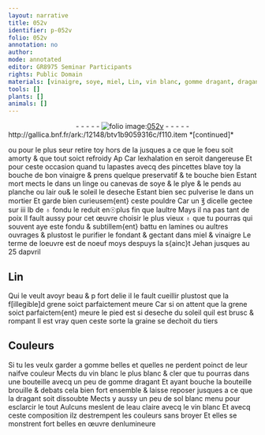 ```yaml
---
layout: narrative
title: 052v
identifier: p-052v
folio: 052v
annotation: no
author:
mode: annotated
editor: GR8975 Seminar Participants
rights: Public Domain
materials: [vinaigre, soye, miel, Lin, vin blanc, gomme dragant, dragant, sol blanc, eau]
tools: []
plants: []
animals: []
---
```


<div class="folio" align="center">- - - - - <a href="http://gallica.bnf.fr/ark:/12148/btv1b9059316c/f110.item" target="_blank"><img src="https://cu-mkp.github.io/2017-workshop-edition/assets/photo-icon.png" alt="folio image: " style="display:inline-block; margin-bottom:-3px;"/>052v</a> - - - - - </div> http://gallica.bnf.fr/ark:/12148/btv1b9059316c/f110.item  
*[continued]*
  
ou pour le plus seur retire toy hors de la jusques a ce que le foeu soit amorty & que tout soict refroidy Ap Car lexhalation en seroit dangereuse Et pour ceste occasion quand tu lapastes avecq des pincettes blave toy la bouche de bon <span class="m">vinaigre</span> & prens quelque preservatif & te bouche bien Estant mort mects le dans un linge ou canevas de <span class="m">soye</span> & le plye & le pends au planche ou lair ou& le soleil le deseche Estant bien sec pulverise le dans un mortier Et garde bien curieusem{ent} ceste pouldre Car un ℥ dicelle gectee sur iii lb de ♁ fondu le reduit en☉plus fin que laultre Mays il na pas tant de poix Il fault aussy pour cet œuvre choisir le plus vieux ♁ que tu pourras qui souvent aye este fondu & subtillem{ent} battu en lamines ou aultres ouvrages & plustost le purifier le fondant & gectant dans <span class="m">miel</span> & <span class="m">vinaigre</span> Le terme de loeuvre est de noeuf moys despuys la s{ainc}t Jehan jusques au 25 dapvril
   

## <span class="m">Lin</span>

 
Qui le veult avoyr beau & p fort delie il le fault cueillir plustost que la f[illegible]d grene soict parfaictement meure Car si on attent que la grene soict parfaictem{ent} meure le pied est si deseche du soleil quil est brusc & rompant Il est vray quen ceste sorte la graine se dechoit du tiers
    

## Couleurs

 
Si tu les veulx garder a gomme belles et quelles ne perdent poinct de leur naifve couleur Mects du <span class="m">vin blanc</span> le plus blanc & cler que tu pourras dans une bouteille avecq un peu de <span class="m">gomme dragant</span> Et ayant bouche la bouteille brouille & debats cela bien fort ensemble & laisse reposer jusques a ce que la <span class="m">dragant</span> soit dissoubte Mects y aussy un peu de <span class="m">sol blanc</span> menu pour esclarcir le tout Aulcuns meslent de l<span class="m">eau</span> claire avecq le <span class="m">vin blanc</span> Et avecq ceste composition ilz destrempent les couleurs sans broyer Et elles se monstrent fort belles en œuvre <span class="pro">denlumineure</span>
 